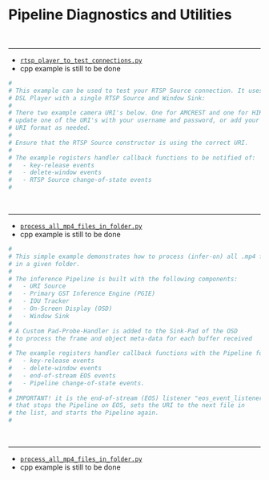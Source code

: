 # Pipeline Diagnostics and Utilities

<br>

---

* [`rtsp_player_to_test_connections.py`](/examples/python/rtsp_player_to_test_connections.py)
* cpp example is still to be done

```python
#
# This example can be used to test your RTSP Source connection. It uses a simple 
# DSL Player with a single RTSP Source and Window Sink:
# 
# There two example camera URI's below. One for AMCREST and one for HIKVISION.
# update one of the URI's with your username and password, or add your own
# URI format as needed.
# 
# Ensure that the RTSP Source constructor is using the correct URI.  
# 
# The example registers handler callback functions to be notified of:
#   - key-release events
#   - delete-window events
#   - RTSP Source change-of-state events
#  
```
<br>

---

* [`process_all_mp4_files_in_folder.py`](/examples/python/process_all_mp4_files_in_folder.py)
* cpp example is still to be done

```python
#
# This simple example demonstrates how to process (infer-on) all .mp4 files
# in a given folder. 
#
# The inference Pipeline is built with the following components:
#   - URI Source
#   - Primary GST Inference Engine (PGIE)
#   - IOU Tracker
#   - On-Screen Display (OSD)
#   - Window Sink
# 
# A Custom Pad-Probe-Handler is added to the Sink-Pad of the OSD
# to process the frame and object meta-data for each buffer received
#
# The example registers handler callback functions with the Pipeline for:
#   - key-release events
#   - delete-window events
#   - end-of-stream EOS events
#   - Pipeline change-of-state events.
#
# IMPORTANT! it is the end-of-stream (EOS) listener "eos_event_listener"
# that stops the Pipeline on EOS, sets the URI to the next file in 
# the list, and starts the Pipeline again.
#  
```
<br>

---

* [`process_all_mp4_files_in_folder.py`](/examples/python/process_all_mp4_files_in_folder.py)
* cpp example is still to be done

```python
